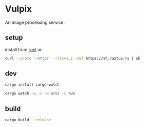 # Vulpix

An image processing service.

## setup

install from [rust](https://www.rust-lang.org/tools/install) 
or 

```bash
curl --proto '=https' --tlsv1.2 -sSf https://sh.rustup.rs | sh
```
## dev 

```bash
cargo install cargo-watch
```

```bash
cargo watch -q -c -w src/ -x run
```

## build

```bash
cargo build --release
```